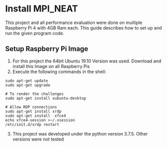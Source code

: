 # Install MPI_NEAT
This project and all performance evaluation were done on multiple Raspberry Pi 4 with 4GB Ram each.
This guide describes how to set up and run the given program code.

## Setup Raspberry Pi Image
1. For this project the 64bit Ubuntu 19.10 Version was used. Download and install this Image on all Raspberry Pis
2. Execute the following commands in the shell:
```shell script
sudo apt-get update
sudo apt-get upgrade

# To render the challenges
sudo apt-get install xubuntu-desktop

# Allow RDP connections
sudo apt-get install xrdp
sudo apt-get install  xfce4
echo xfce4-session >~/.xsession
/etc/init.d/xrdp restart
```
3. This project was developed under the python version 3.7.5. Other versions were not tested


